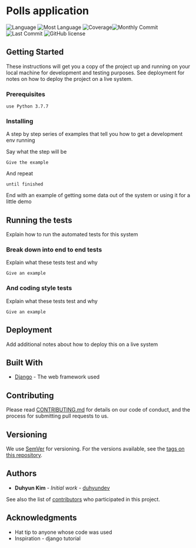 # Polls application
![Language](https://img.shields.io/github/languages/count/duhyundev/poll-application)
![Most Language](https://img.shields.io/github/languages/top/duhyundev/poll-application) ![Coverage](https://img.shields.io/coveralls/github/duhyundev/poll-application)![Monthly Commit](https://img.shields.io/github/commit-activity/m/duhyundev/poll-application) ![Last Commit](https://img.shields.io/github/last-commit/duhyundev/poll-application) ![GitHub license](https://img.shields.io/badge/license-MIT-blue.svg)


## Getting Started

These instructions will get you a copy of the project up and running on your local machine for development and testing purposes. See deployment for notes on how to deploy the project on a live system.

### Prerequisites

```
use Python 3.7.7
```

### Installing

A step by step series of examples that tell you how to get a development env running

Say what the step will be

```
Give the example
```

And repeat

```
until finished
```

End with an example of getting some data out of the system or using it for a little demo

## Running the tests

Explain how to run the automated tests for this system

### Break down into end to end tests

Explain what these tests test and why

```
Give an example
```

### And coding style tests

Explain what these tests test and why

```
Give an example
```

## Deployment

Add additional notes about how to deploy this on a live system

## Built With

* [Django](https://docs.djangoproject.com/en/3.0/) - The web framework used

## Contributing

Please read [CONTRIBUTING.md](https://gist.github.com/PurpleBooth/b24679402957c63ec426) for details on our code of conduct, and the process for submitting pull requests to us.

## Versioning

We use [SemVer](http://semver.org/) for versioning. For the versions available, see the [tags on this repository](https://github.com/duhyundev/poll-application/tags). 

## Authors

* **Duhyun Kim** - *Initial work* - [duhyundev](https://github.com/duhyundev)

See also the list of [contributors](https://github.com/duhyundev/poll-applcation/contributors) who participated in this project.

## Acknowledgments

* Hat tip to anyone whose code was used
* Inspiration - django tutorial
